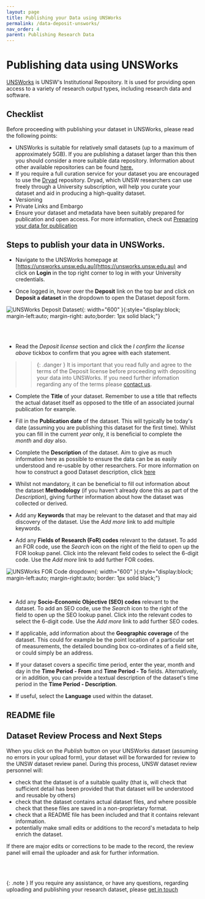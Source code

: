 ```yaml
---
layout: page
title: Publishing your Data using UNSWorks
permalink: /data-deposit-unsworks/
nav_order: 4
parent: Publishing Research Data
---
```


# Publishing data using UNSWorks

[UNSWorks](https://unsworks.unsw.edu.au) is UNSW's Institutional Repository. It is used for providing open access to a variety of research output types, including research data and software. 

## Checklist

Before proceeding with publishing your dataset in UNSWorks, please read the following points:

- UNSWorks is suitable for relatively small datasets (up to a maximum of approximately 5GB). If you are publishing a dataset larger than this then you should consider a more suitable data repository. Information about other available repositories can be found [here.](/publishing-data/)
- If you require a full curation service for your dataset you are encouraged to use the [Dryad](https://data-dryad.org) repository. Dryad, which UNSW researchers can use freely through a University subscription, will help you curate your dataset and aid in producing a high-quality dataset.
- Versioning
- Private Links and Embargo
- Ensure your dataset and metadata have been suitably prepared for publication and open access. For more information, check out [Preparing your data for publication](/preparing-your-data/) 

## Steps to publish your data in UNSWorks.

- Navigate to the UNSWorks homepage at [https://unsworks.unsw.edu.au](https://unsworks.unsw.edu.au) and click on __Login__ in the top right corner to log in with your University credentials.

- Once logged in, hover over the __Deposit__ link on the top bar and click on __Deposit a dataset__ in the dropdown to open the Dataset deposit form.

![UNSWorks Deposit Dataset]({{baseurl}}/assets/img/UNSWorks-Deposit-Dataset.png){: width="600" }{:style="display:block; margin-left:auto; margin-right: auto;border: 1px solid black;"}

<br/>
<br/>

- Read the _Deposit license_ section and click the _I confirm the license above_ tickbox to confirm that you agree with each statement. 

>> {: .danger }
It is important that you read fully and agree to the terms of the Deposit license before proceeding with depositing your data into UNSWorks. If you need further infomation regarding any of the terms please [contact us](/contact/).  

- Complete the __Title__ of your dataset. Remember to use a title that reflects the actual dataset itself as opposed to the title of an associated journal publication for example.

- Fill in the __Publication date__ of the dataset. This will typically be today's date (assuming you are publishing this dataset for the first time). Whilst you can fill in the current _year_ only, it is beneficial to complete the _month_ and _day_ also.

- Complete the __Description__ of the dataset. Aim to give as much information here as possible to ensure the data can be as easily understood and re-usable by other researchers. For more information on how to construct a good Dataset description, click [here](/preparing-your-dataset/)

- Whilst not mandatory, it can be beneficial to fill out information about the dataset __Methodology__ (if you haven't already done this as part of the _Description_), giving further information about how the dataset was collected or derived.

- Add any __Keywords__ that may be relevant to the dataset and that may aid discovery of the dataset. Use the _Add more_ link to add multiple keywords.

- Add any __Fields of Research (FoR) codes__ relevant to the dataset. To add an FOR code, use the _Search_ icon on the right of the field to open up the FOR lookup panel. Click into the relevant field codes to select the 6-digit code. Use the _Add more_ link to add further FOR codes.   

![UNSWorks FOR Code dropdown]({{baseurl}}/asset/img/UNSWorks-FORCode-Dropdown.png){: width="600" }{:style="display:block; margin-left:auto; margin-right:auto; border: 1px solid black;"}

<br/>

- Add any __Socio-Economic Objective (SEO) codes__ relevant to the dataset. To add an SEO code, use the _Search_ icon to the right of the field to open up the SEO lookup panel. Click into the relevant codes to select the 6-digit code.  Use the _Add more_ link to add further SEO codes.   

- If applicable, add information about the __Geographic coverage__ of the dataset. This could for example be the point location of a particular set of measurements, the detailed bounding box co-ordinates of a field site, or could simply be an address.

- If your dataset covers a specific time period, enter the year, month and day in the __Time Period - From__ and __Time Period - To__ fields. Alternatively, or in addition, you can provide a textual description of the dataset's time period in the __Time Period - Description__.

- If useful, select the __Language__ used within the dataset.

## README file

## Dataset Review Process and Next Steps  

When you click on the _Publish_ button on your UNSWorks dataset (assuming no errors in your upload form), your dataset will be forwarded for review to the UNSW dataset review panel. During this process, UNSW dataset review personnel will:
- check that the dataset is of a suitable quality (that is, will check that sufficient detail has been provided that that dataset will be understood and reusable by others)
- check that the dataset contains actual dataset files, and where possible check that these files are saved in a non-proprietary format.
- check that a README file has been included and that it contains relevant information.
- potentially make small edits or additions to the record's metadata to help enrich the dataset.   

If there are major edits or corrections to be made to the record, the review panel will email the uploader and ask for further information. 

<br/>
<br/>

{: .note }
If you require any assistance, or have any questions, regarding uploading and publishing your research dataset, please [get in touch](/contact/)